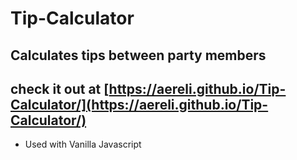# Tip-Calculator

## Calculates tips between party members

## check it out at [https://aereli.github.io/Tip-Calculator/](https://aereli.github.io/Tip-Calculator/)

* Used with Vanilla Javascript
